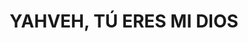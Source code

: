 ---
capo: 0
id: 175
lang: es-es
step: pre
subtitle: ''
tags:
- com
title: YAHVEH, TÚ ERES MI DIOS
---